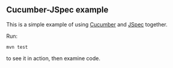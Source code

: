 ## Cucumber-JSpec example


This is a simple example of using [Cucumber](https://github.com/cucumber/cucumber-java-skeleton) and [JSpec](http://javalite.io/jspec) together.

Run: 

```
mvn test

```

to see it in action, then examine code. 